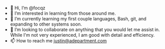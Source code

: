 - 👋 Hi, I’m @focqz
- 👀 I’m interested in learning from those around me.
- 🌱 I’m currently learning my first couple languages, Bash, git, and expanding to other systems soon.
- 💞️ I’m looking to collaborate on anything that you would let me assist in. While I'm not very experienced, I am good with detail and efficiency.
- 📫 How to reach me justin@adepartment.com

<!---
focqz/focqz is a ✨ special ✨ repository because its `README.md` (this file) appears on your GitHub profile.
You can click the Preview link to take a look at your changes.
--->
